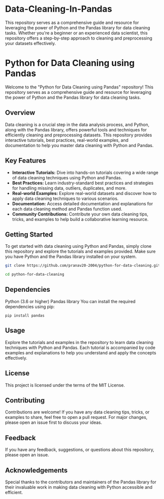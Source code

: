 # Data-Cleaning-In-Pandas
This repository serves as a comprehensive guide and resource for leveraging the power of Python and the Pandas library for data cleaning tasks. Whether you're a beginner or an experienced data scientist, this repository offers a step-by-step approach to cleaning and preprocessing your datasets effectively.

# Python for Data Cleaning using Pandas

Welcome to the "Python for Data Cleaning using Pandas" repository! This repository serves as a comprehensive guide and resource for leveraging the power of Python and the Pandas library for data cleaning tasks.

## Overview

Data cleaning is a crucial step in the data analysis process, and Python, along with the Pandas library, offers powerful tools and techniques for efficiently cleaning and preprocessing datasets. This repository provides interactive tutorials, best practices, real-world examples, and documentation to help you master data cleaning with Python and Pandas.

## Key Features

- **Interactive Tutorials:** Dive into hands-on tutorials covering a wide range of data cleaning techniques using Python and Pandas.
- **Best Practices:** Learn industry-standard best practices and strategies for handling missing data, outliers, duplicates, and more.
- **Real-world Examples:** Explore real-world datasets and discover how to apply data cleaning techniques to various scenarios.
- **Documentation:** Access detailed documentation and explanations for each data cleaning method and Pandas function used.
- **Community Contributions:** Contribute your own data cleaning tips, tricks, and examples to help build a collaborative learning resource.

## Getting Started

To get started with data cleaning using Python and Pandas, simply clone this repository and explore the tutorials and examples provided. Make sure you have Python and the Pandas library installed on your system.

```bash
git clone https://github.com/pranav20-2004/python-for-data-cleaning.git
```

```bash
cd python-for-data-cleaning
```

## Dependencies
Python (3.6 or higher)
Pandas library
You can install the required dependencies using pip:

```
pip install pandas
```
## Usage
Explore the tutorials and examples in the repository to learn data cleaning techniques with Python and Pandas. Each tutorial is accompanied by code examples and explanations to help you understand and apply the concepts effectively.

## License
This project is licensed under the terms of the MIT License.

## Contributing
Contributions are welcome! If you have any data cleaning tips, tricks, or examples to share, feel free to open a pull request. For major changes, please open an issue first to discuss your ideas.

## Feedback
If you have any feedback, suggestions, or questions about this repository, please open an issue.

## Acknowledgements
Special thanks to the contributors and maintainers of the Pandas library for their invaluable work in making data cleaning with Python accessible and efficient.


